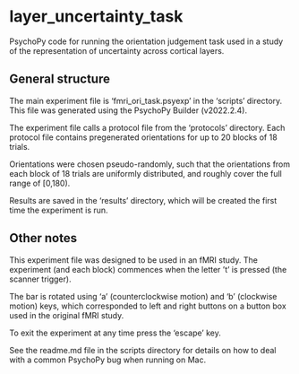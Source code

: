 # layer_uncertainty_task
PsychoPy code for running the orientation judgement task used in a study of the representation of uncertainty across cortical layers.

## General structure
The main experiment file is ‘fmri_ori_task.psyexp’ in the ‘scripts’ directory. This file was generated using the PsychoPy Builder (v2022.2.4).

The experiment file calls a protocol file from the ‘protocols’ directory. Each protocol file contains pregenerated orientations for up to 20 blocks of 18 trials. 

Orientations were chosen pseudo-randomly, such that the orientations from each block of 18 trials are uniformly distributed, and roughly cover the full range of [0,180).

Results are saved in the ‘results’ directory, which will be created the first time the experiment is run.

## Other notes
This experiment file was designed to be used in an fMRI study. The experiment (and each block) commences when the letter ’t’ is pressed (the scanner trigger).

The bar is rotated using ‘a’ (counterclockwise motion) and ‘b’ (clockwise motion) keys, which corresponded to left and right buttons on a button box used in the original fMRI study.

To exit the experiment at any time press the ‘escape’ key.

See the readme.md file in the scripts directory for details on how to deal with a common PsychoPy bug when running on Mac.
